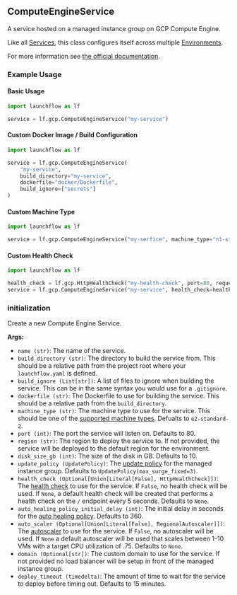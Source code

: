 ## ComputeEngineService

A service hosted on a managed instance group on GCP Compute Engine.

Like all [Services](/docs/concepts/services), this class configures itself across multiple [Environments](/docs/concepts/environments).

For more information see [the official documentation](https://cloud.google.com/products/compute?hl=en#virtual-machines-for-any-workload).

### Example Usage

#### Basic Usage

```python
import launchflow as lf

service = lf.gcp.ComputeEngineService("my-service")
```

#### Custom Docker Image / Build Configuration

```python
import launchflow as lf

service = lf.gcp.ComputeEngineService(
    "my-service",
    build_directory="my-service",
    dockerfile="docker/Dockerfile",
    build_ignore=["secrets"]
)
```

#### Custom Machine Type

```python
import launchflow as lf

service = lf.gcp.ComputeEngineService("my-serfice", machine_type="n1-standard-4")
```

#### Custom Health Check

```python
import launchflow as lf

health_check = lf.gcp.HttpHealthCheck("my-health-check", port=80, request_path="/health")
service = lf.gcp.ComputeEngineService("my-service", health_check=health_check)
```

### initialization

Create a new Compute Engine Service.

**Args:**
- `name (str)`: The name of the service.
- `build_directory (str)`: The directory to build the service from. This should be a relative path from the project root where your `launchflow.yaml` is defined.
- `build_ignore (List[str])`: A list of files to ignore when building the service. This can be in the same syntax you would use for a `.gitignore`.
- `dockerfile (str)`: The Dockerfile to use for building the service. This should be a relative path from the `build_directory`.
- `machine_type (str)`: The machine type to use for the service. This should be one of the [supported machine types](https://cloud.google.com/compute/docs/machine-types). Defualts to `e2-standard-2`.
- `port (int)`: The port the service will listen on. Defaults to 80.
- `region (str)`: The region to deploy the service to. If not provided, the service will be deployed to the default region for the environment.
- `disk_size_gb (int)`: The size of the disk in GB. Defaults to 10.
- `update_policy (UpdatePolicy)`: The [update policy](/reference/gcp-resources/regional-managed-instance-group#update-policy) for the managed instance group. Defaults to `UpdatePolicy(max_surge_fixed=3)`.
- `health_check (Optional[Union[Literal[False], HttpHealthCheck]])`: The [health check](/reference/gcp-resources/http-health-check) to use for the service. If `False`, no health check will be used. If `None`, a default health check will be created that performs a health check on the `/` endpoint every 5 seconds. Defaults to `None`.
- `auto_healing_policy_initial_delay (int)`: The initial delay in seconds for the [auto healing policy](/reference/gcp-resources/regional-managed-instance-group#auto-healing-policy). Defaults to 360.
- `auto_scaler (Optional[Union[Literal[False], RegionalAutoscaler]])`: The [autoscaler](/reference/gcp-resources/regional-autoscaler) to use for the service. If `False`, no autoscaler will be used. If `None` a default autoscaler will be used that scales between 1-10 VMs with a target CPU utilization of .75. Defaults to `None`.
- `domain (Optional[str])`: The custom domain to use for the service. If not provided no load balancer will be setup in front of the managed instance group.
- `deploy_timeout (timedelta)`: The amount of time to wait for the service to deploy before timing out. Defaults to 15 minutes.
